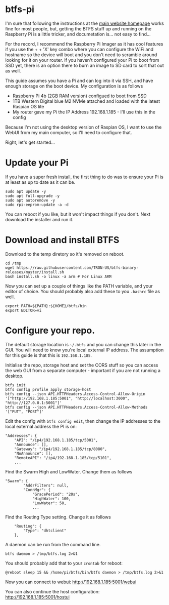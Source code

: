# btfs-pi
I'm sure that following the instructions at the [main website homepage](https://docs.btfs.io/docs/btfs-demo) works fine for most people, but, getting the BTFS stuff up and running on the Raspberry Pi is a little tricker, and documetation is... not easy to find...

For the record, I recommend the Raspberry Pi Imager as it has cool features if you use the <ctrl> + <shift> + 'X' key combo where you can configure the WiFi and hostname so the device will boot and you don't need to scramble around looking for it on your router. If you haven't configured your Pi to boot from SSD yet, there is an option there to burn an image to SD card to sort that out as well. 

This guide assumes you have a Pi and can log into it via SSH, and have enough storage on the boot device. My configuration is as follows
  
  * Raspberry Pi 4b (2GB RAM version) configued to boot from SSD
  * 1TB Western Digital blue M2 NVMe attached and loaded with the latest Raspian OS lite
  * My router gave my Pi the IP Address 192.168.1.185 - I'll use this in the config

Because I'm not using the desktop version of Raspian OS, I want to use the WebUI from my main computer, so I'll need to configure that.

Right, let's get started...

# Update your Pi

If you have a super fresh install, the first thing to do was to ensure your Pi is at least as up to date as it can be.

```language-console
sudo apt update -y
sudo apt full-upgrade -y
sudo apt autoremove -y
sudo rpi-eeprom-update -a -d
```

You can reboot if you like, but it won't impact things if you don't. Next download the installer and run it.

# Download and install BTFS

Download to the temp diretory so it's removed on reboot.

```language-console
cd /tmp
wget https://raw.githubusercontent.com/TRON-US/btfs-binary-releases/master/install.sh
bash install.sh -o linux -a arm # For Linux ARM
```

Now you can set up a couple of things like the PATH variable, and your editor of choice. You should probably also add these to you `.bashrc` file as well.

```language-console
export PATH=${PATH}:${HOME}/btfs/bin
export EDITOR=vi
```
# Configure your repo.

The default storage location is `~/.btfs` and you can change this later in the GUI. You will need to know you're local external IP address. The assumption for this guide is that this is `192.168.1.185`. 

Initialise the repo, storage host and set the CORS stuff so you can access the web GUI from a separate computer - important if you are not running a desktop.

```language-console
btfs init
btfs config profile apply storage-host
btfs config --json API.HTTPHeaders.Access-Control-Allow-Origin '["http://192.168.1.185:5001", "http://localhost:3000", "http://127.0.0.1:5001"]'
btfs config --json API.HTTPHeaders.Access-Control-Allow-Methods '["PUT", "POST"]'
```

Edit the config with `btfs config edit`, then change the IP addresses to the local external address the PI is on:

```language-json
"Addresses": {
	"API": "/ip4/192.168.1.185/tcp/5001",
	"Announce": [],
	"Gateway": "/ip4/192.168.1.185/tcp/8080",
	"NoAnnounce": [],
	"RemoteAPI": "/ip4/192.168.1.185/tcp/5101",
	...
```

Find the Swarm High and LowWater. Change them as follows

```language-json
"Swarm": {
		"AddrFilters": null,
		"ConnMgr": {
			"GracePeriod": "20s",
			"HighWater": 100,
			"LowWater": 50,
			...
```

Find the Routing Type setting. Change it as follows

```language-json
	"Routing": {
		"Type": "dhtclient"
	},
```

A daemon can be run from the command line.

```language-console
btfs daemon > /tmp/btfs.log 2>&1
```

You should probably add that to your `crontab` for reboot:

```language-console
@reboot sleep 15 && /home/pi/btfs/bin/btfs daemon > /tmp/btfs.log 2>&1
```

Now you can connect to webui: http://192.168.1.185:5001/webui

You can also continue the host configuration: http://192.168.1.185:5001/hostui
